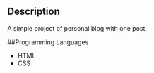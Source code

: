 ## Description
A simple project of personal blog with one post.

##Programming Languages
- HTML
- CSS

